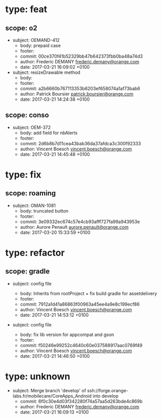 # type: feat

## scope: o2

* subject: OEMAND-412
    * body: prepaid case
    * footer: 
    * commit: 00ce370f41b52329bb47b642373fbb0ba48a74d3
    * author: Frederic DEMANY <frederic.demany@orange.com>
    * date: 2017-03-21 16:09:02 +0100
* subject: resizeDrawable method
    * body: 
    * footer: 
    * commit: a2b6660b767113353b6203ef658074a1af73bab6
    * author: Patrick Boursier <patrick.boursier@orange.com>
    * date: 2017-03-21 14:24:38 +0100

## scope: conso

* subject: OEM-372
    * body: add field for nbAlerts
    * footer: 
    * commit: 2d6b8b7d11cea43bab36da37afdca3c300f92333
    * author: Vincent Boesch <vincent.boesch@orange.com>
    * date: 2017-03-21 14:45:48 +0100

# type: fix

## scope: roaming

* subject: OMAN-1081
    * body: truncated button
    * footer: 
    * commit: 3e09332ec674c57e4cb93afff727fa99a943953e
    * author: Aurore Penault <aurore.penault@orange.com>
    * date: 2017-03-20 15:33:59 +0100

# type: refactor

## scope: gradle

* subject: config file
    * body: Inherits from rootProject + fix build gradle for assetdelivery
    * footer: 
    * commit: 7912a1d41a86863f00963a45ee4a9e8c199ecf86
    * author: Vincent Boesch <vincent.boesch@orange.com>
    * date: 2017-03-21 14:53:12 +0100

* subject: config file
    * body: fix lib version for appcompat and gson
    * footer: 
    * commit: f50246e99252c4640c60e037588917aac0769f49
    * author: Vincent Boesch <vincent.boesch@orange.com>
    * date: 2017-03-21 14:46:50 +0100

# type: unknown

* subject: Merge branch 'develop' of ssh://forge.orange-labs.fr/mobilecare/CoreApps_Android into develop 
    * commit: 6f0c30e4d03f342280f74a57aa5d263bde4c869b 
    * author: Frederic DEMANY <frederic.demany@orange.com>
    * date: 2017-03-21 16:09:13 +0100